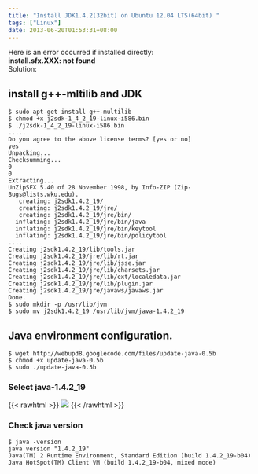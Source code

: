 ```yaml
---
title: "Install JDK1.4.2(32bit) on Ubuntu 12.04 LTS(64bit) "
tags: ["Linux"]
date: 2013-06-20T01:53:31+08:00
---
```


Here is an error occurred if installed directly:  
**install.sfx.XXX: not found**  
Solution:  

## install g++-mltilib and JDK

```
$ sudo apt-get install g++-multilib  
$ chmod +x j2sdk-1_4_2_19-linux-i586.bin  
$ ./j2sdk-1_4_2_19-linux-i586.bin
.....
Do you agree to the above license terms? [yes or no]
yes
Unpacking...
Checksumming...
0
0
Extracting...
UnZipSFX 5.40 of 28 November 1998, by Info-ZIP (Zip-Bugs@lists.wku.edu).
   creating: j2sdk1.4.2_19/
   creating: j2sdk1.4.2_19/jre/
   creating: j2sdk1.4.2_19/jre/bin/
  inflating: j2sdk1.4.2_19/jre/bin/java
  inflating: j2sdk1.4.2_19/jre/bin/keytool
  inflating: j2sdk1.4.2_19/jre/bin/policytool
....
Creating j2sdk1.4.2_19/lib/tools.jar
Creating j2sdk1.4.2_19/jre/lib/rt.jar
Creating j2sdk1.4.2_19/jre/lib/jsse.jar
Creating j2sdk1.4.2_19/jre/lib/charsets.jar
Creating j2sdk1.4.2_19/jre/lib/ext/localedata.jar
Creating j2sdk1.4.2_19/jre/lib/plugin.jar
Creating j2sdk1.4.2_19/jre/javaws/javaws.jar
Done.  
$ sudo mkdir -p /usr/lib/jvm  
$ sudo mv j2sdk1.4.2_19 /usr/lib/jvm/java-1.4.2_19
```  

## Java environment configuration.  

```
$ wget http://webupd8.googlecode.com/files/update-java-0.5b  
$ chmod +x update-java-0.5b
$ sudo ./update-java-0.5b  
```  

### Select java-1.4.2_19

{{< rawhtml >}}
<img src="https://lh4.googleusercontent.com/-yu8Tt-wDPSk/UcF0cdDphYI/AAAAAAAAAKo/EEGteLUHDfI/s800/java-update-v0.5.png" >
{{< /rawhtml >}}

### Check java version
 
```
$ java -version
java version "1.4.2_19"
Java(TM) 2 Runtime Environment, Standard Edition (build 1.4.2_19-b04)
Java HotSpot(TM) Client VM (build 1.4.2_19-b04, mixed mode)  
```  

